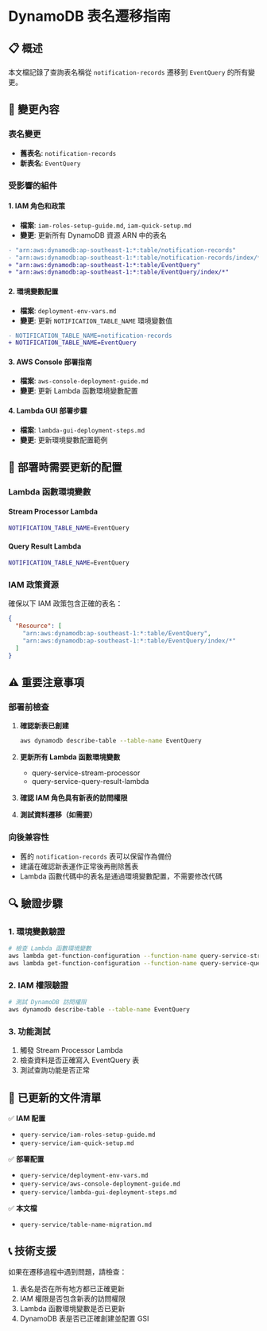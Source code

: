 # DynamoDB 表名遷移指南

## 📋 概述

本文檔記錄了查詢表名稱從 `notification-records` 遷移到 `EventQuery` 的所有變更。

## 🔄 變更內容

### 表名變更

- **舊表名**: `notification-records`
- **新表名**: `EventQuery`

### 受影響的組件

#### 1. IAM 角色和政策

- **檔案**: `iam-roles-setup-guide.md`, `iam-quick-setup.md`
- **變更**: 更新所有 DynamoDB 資源 ARN 中的表名

```diff
- "arn:aws:dynamodb:ap-southeast-1:*:table/notification-records"
- "arn:aws:dynamodb:ap-southeast-1:*:table/notification-records/index/*"
+ "arn:aws:dynamodb:ap-southeast-1:*:table/EventQuery"
+ "arn:aws:dynamodb:ap-southeast-1:*:table/EventQuery/index/*"
```

#### 2. 環境變數配置

- **檔案**: `deployment-env-vars.md`
- **變更**: 更新 `NOTIFICATION_TABLE_NAME` 環境變數值

```diff
- NOTIFICATION_TABLE_NAME=notification-records
+ NOTIFICATION_TABLE_NAME=EventQuery
```

#### 3. AWS Console 部署指南

- **檔案**: `aws-console-deployment-guide.md`
- **變更**: 更新 Lambda 函數環境變數配置

#### 4. Lambda GUI 部署步驟

- **檔案**: `lambda-gui-deployment-steps.md`
- **變更**: 更新環境變數配置範例

## 🚀 部署時需要更新的配置

### Lambda 函數環境變數

#### Stream Processor Lambda

```bash
NOTIFICATION_TABLE_NAME=EventQuery
```

#### Query Result Lambda

```bash
NOTIFICATION_TABLE_NAME=EventQuery
```

### IAM 政策資源

確保以下 IAM 政策包含正確的表名：

```json
{
  "Resource": [
    "arn:aws:dynamodb:ap-southeast-1:*:table/EventQuery",
    "arn:aws:dynamodb:ap-southeast-1:*:table/EventQuery/index/*"
  ]
}
```

## ⚠️ 重要注意事項

### 部署前檢查

1. **確認新表已創建**

   ```bash
   aws dynamodb describe-table --table-name EventQuery
   ```

2. **更新所有 Lambda 函數環境變數**

   - query-service-stream-processor
   - query-service-query-result-lambda

3. **確認 IAM 角色具有新表的訪問權限**

4. **測試資料遷移（如需要）**

### 向後兼容性

- 舊的 `notification-records` 表可以保留作為備份
- 建議在確認新表運作正常後再刪除舊表
- Lambda 函數代碼中的表名是通過環境變數配置，不需要修改代碼

## 🔍 驗證步驟

### 1. 環境變數驗證

```bash
# 檢查 Lambda 函數環境變數
aws lambda get-function-configuration --function-name query-service-stream-processor | grep NOTIFICATION_TABLE_NAME
aws lambda get-function-configuration --function-name query-service-query-result-lambda | grep NOTIFICATION_TABLE_NAME
```

### 2. IAM 權限驗證

```bash
# 測試 DynamoDB 訪問權限
aws dynamodb describe-table --table-name EventQuery
```

### 3. 功能測試

1. 觸發 Stream Processor Lambda
2. 檢查資料是否正確寫入 EventQuery 表
3. 測試查詢功能是否正常

## 📝 已更新的文件清單

✅ **IAM 配置**

- `query-service/iam-roles-setup-guide.md`
- `query-service/iam-quick-setup.md`

✅ **部署配置**

- `query-service/deployment-env-vars.md`
- `query-service/aws-console-deployment-guide.md`
- `query-service/lambda-gui-deployment-steps.md`

✅ **本文檔**

- `query-service/table-name-migration.md`

## 📞 技術支援

如果在遷移過程中遇到問題，請檢查：

1. 表名是否在所有地方都已正確更新
2. IAM 權限是否包含新表的訪問權限
3. Lambda 函數環境變數是否已更新
4. DynamoDB 表是否已正確創建並配置 GSI
